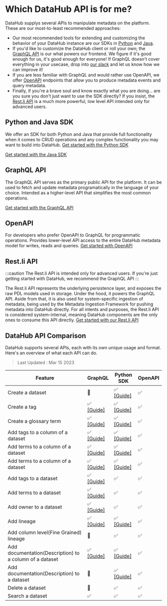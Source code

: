 # Which DataHub API is for me?

DataHub supplys several APIs to manipulate metadata on the platform. These are our most-to-least recommended approaches:

- Our most recommended tools for extending and customizing the behavior of your DataHub instance are our SDKs in [Python](metadata-ingestion/as-a-library.md) and [Java](metadata-integration/java/as-a-library.md).
- If you'd like to customize the DataHub client or roll your own; the [GraphQL API](docs/api/graphql/getting-started.md) is our what powers our frontend. We figure if it's good enough for us, it's good enough for everyone! If GraphQL doesn't cover everything in your usecase, drop into [our slack](docs/slack.md) and let us know how we can improve it! 
- If you are less familiar with GraphQL and would rather use OpenAPI, we offer [OpenAPI](docs/api/openapi/openapi-usage-guide.md) endpoints that allow you to produce metadata events and query metadata.
- Finally, if you're a brave soul and know exactly what you are doing... are you sure you don't just want to use the SDK directly? If you insist, the [Rest.li API](docs/api/restli/restli-overview.md) is a much more powerful, low level API intended only for advanced users.

## Python and Java SDK

We offer an SDK for both Python and Java that provide full functionality when it comes to CRUD operations and any complex functionality you may want to build into DataHub.
<a
    className='button button--primary button--lg'
    href="/docs/metadata-ingestion/as-a-library">
Get started with the Python SDK
</a>

<a
    className='button button--primary button--lg'
    href="/docs/metadata-integration/java/as-a-library">
Get started with the Java SDK
</a>

## GraphQL API

The GraphQL API serves as the primary public API for the platform. It can be used to fetch and update metadata programatically in the language of your choice. Intended as a higher-level API that simplifies the most common operations.

<a
    className='button button--primary button--lg'
    href="/docs/api/graphql/getting-started">
Get started with the GraphQL API
</a>

## OpenAPI

For developers who prefer OpenAPI to GraphQL for programmatic operations. Provides lower-level API access to the entire DataHub metadata model for writes, reads and queries.
<a
    className='button button--primary button--lg'
    href="/docs/api/openapi/openapi-usage-guide">
Get started with OpenAPI
</a>

## Rest.li API

:::caution
The Rest.li API is intended only for advanced users. If you're just getting started with DataHub, we recommend the GraphQL API
:::

The Rest.li API represents the underlying persistence layer, and exposes the raw PDL models used in storage. Under the hood, it powers the GraphQL API. Aside from that, it is also used for system-specific ingestion of metadata, being used by the Metadata Ingestion Framework for pushing metadata into DataHub directly. For all intents and purposes, the Rest.li API is considered system-internal, meaning DataHub components are the only ones to consume this API directly.
<a
    className='button button--primary button--lg'
    href="/docs/api/restli/restli-overview">
Get started with our Rest.li API
</a>

## DataHub API Comparison
DataHub supports several APIs, each with its own unique usage and format. 
Here's an overview of what each API can do.


> Last Updated : Mar 15 2023

| Feature                                                 | GraphQL                                                         | Python SDK                                                     | OpenAPI |
|---------------------------------------------------------|-----------------------------------------------------------------|----------------------------------------------------------------|---------|
| Create a dataset                                        | 🚫                                                              | ✅ [[Guide]](/docs/api/tutorials/creating-datasets.md)          | ✅       |
| Create a tag                                            | ✅ [[Guide]](/docs/api/tutorials/creating-tags.md)               | ✅ [[Guide]](/docs/api/tutorials/creating-tags.md)              | ✅       |
| Create a glossary term                                  | ✅ [[Guide]](/docs/api/tutorials/creating-terms.md)              | ✅ [[Guide]](/docs/api/tutorials/creating-terms.md)             | ✅       |
| Add tags to a column of a dataset                       | ✅ [[Guide]](/docs/api/tutorials/adding-tags.md)                 | ✅ [[Guide]](/docs/api/tutorials/adding-tags.md)                | ✅       |
| Add terms to a column of a dataset                      | ✅ [[Guide]](/docs/api/tutorials/adding-terms.md)                | ✅ [[Guide]](/docs/api/tutorials/adding-terms.md)               | ✅       |
| Add terms to a column of a dataset                      | ✅ [[Guide]](/docs/api/tutorials/adding-ownerships.md)           | ✅ [[Guide]](/docs/api/tutorials/adding-ownerships.md)          | ✅       |
| Add tags to a dataset                                   | ✅ [[Guide]](/docs/api/tutorials/adding-tags.md)                 | ✅                                                              | ✅       |
| Add terms to a dataset                                  | ✅ [[Guide]](/docs/api/tutorials/adding-terms.md)                | ✅                                                              | ✅       |
| Add owner to a dataset                                  | ✅ [[Guide]](/docs/api/tutorials/adding-ownerships.md)           | ✅                                                              | ✅       |
| Add lineage                                             | ✅ [[Guide]](/docs/api/tutorials/adding-lineage.md)              | ✅ [[Guide]](/docs/api/tutorials/adding-lineage.md)             | ✅       |
| Add column level(Fine Grained) lineage                  | 🚫                                                              | ✅                                                              | ✅       |
| Add documentation(Description) to a column of a dataset | ✅ [[Guide]](/docs/api/tutorials/adding-column-description.md)   | ✅ [[Guide]](/docs/api/tutorials/adding-column-description.md)  | ✅       |
| Add documentation(Description) to a dataset             | 🚫                                                              | ✅ [[Guide]](/docs/api/tutorials/adding-dataset-description.md) | ✅       |
| Delete a dataset                                        | 🚫                                                              | ✅                                                              | ✅       |
| Search a dataset                                        | ✅                                                               | ✅                                                              | ✅       |
